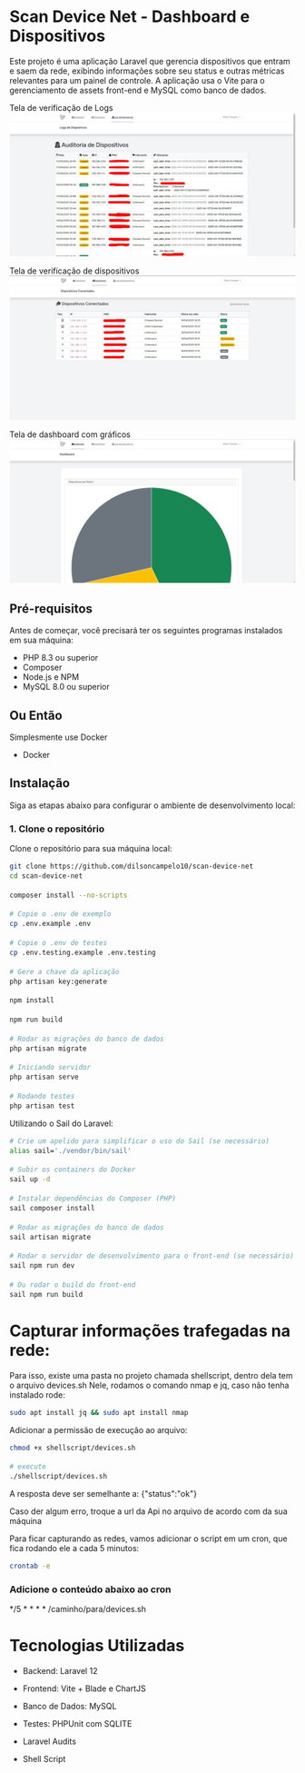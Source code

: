 # **Scan Device Net - Dashboard e Dispositivos**

Este projeto é uma aplicação Laravel que gerencia dispositivos que entram e saem da rede, exibindo informações sobre seu status e outras métricas relevantes para um painel de controle. A aplicação usa o Vite para o gerenciamento de assets front-end e MySQL como banco de dados.

Tela de verificação de Logs 
<img src="docs/images/audits.jpg"/>

Tela de verificação de dispositivos 
<img src="docs/images/devices.jpg"/>

Tela de dashboard com gráficos
<img src="docs/images/dashboard.jpeg"/>

## **Pré-requisitos**

Antes de começar, você precisará ter os seguintes programas instalados em sua máquina:

-   PHP 8.3 ou superior
-   Composer
-   Node.js e NPM
-   MySQL 8.0 ou superior

## **Ou Então**

Simplesmente use Docker

-   Docker

## **Instalação**

Siga as etapas abaixo para configurar o ambiente de desenvolvimento local:

### 1. Clone o repositório

Clone o repositório para sua máquina local:

```bash
git clone https://github.com/dilsoncampelo10/scan-device-net
cd scan-device-net

composer install --no-scripts

# Copie o .env de exemplo
cp .env.example .env

# Copie o .env de testes
cp .env.testing.example .env.testing

# Gere a chave da aplicação
php artisan key:generate

npm install

npm run build

# Rodar as migrações do banco de dados
php artisan migrate

# Iniciando servidor
php artisan serve

# Rodando testes
php artisan test
```

Utilizando o Sail do Laravel:

```bash
# Crie um apelido para simplificar o uso do Sail (se necessário)
alias sail='./vendor/bin/sail'

# Subir os containers do Docker
sail up -d

# Instalar dependências do Composer (PHP)
sail composer install

# Rodar as migrações do banco de dados
sail artisan migrate

# Rodar o servidor de desenvolvimento para o front-end (se necessário)
sail npm run dev

# Ou rodar o build do front-end
sail npm run build
```

# Capturar informações trafegadas na rede:

Para isso, existe uma pasta no projeto chamada shellscript, dentro dela tem o arquivo devices.sh
Nele, rodamos o comando nmap e jq, caso não tenha instalado rode:

```bash
sudo apt install jq && sudo apt install nmap
```

Adicionar a permissão de execução ao arquivo:

```bash
chmod +x shellscript/devices.sh

# execute
./shellscript/devices.sh
```

A resposta deve ser semelhante a:
{"status":"ok"}

Caso der algum erro, troque a url da Api no arquivo de acordo  com da sua máquina

Para ficar capturando as redes, vamos adicionar o script em um cron, que fica rodando ele a cada 5 minutos:

```bash
crontab -e

```
### Adicione o conteúdo abaixo ao cron
*/5 * * * * /caminho/para/devices.sh

# Tecnologias Utilizadas

- Backend: Laravel 12

- Frontend: Vite + Blade e ChartJS

- Banco de Dados: MySQL

- Testes: PHPUnit com SQLITE

- Laravel Audits

- Shell Script
